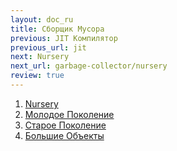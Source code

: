 ```yaml
---
layout: doc_ru
title: Сборщик Мусора
previous: JIT Компилятор
previous_url: jit
next: Nursery
next_url: garbage-collector/nursery
review: true
---
```


1. [Nursery](/doc/en/garbage-collector/nursery/)
1. [Молодое Поколение](/doc/en/garbage-collector/young-generation/)
1. [Старое Поколение](/doc/en/garbage-collector/mature-generation/)
1. [Большие Объекты](/doc/en/garbage-collector/large-objects/)
